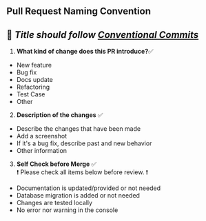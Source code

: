 ## Pull Request Naming Convention
🌟 ***Title should follow [Conventional Commits](https://www.conventionalcommits.org/en/v1.0.0/#summary)***
------

1. **What kind of change does this PR introduce?**✅
  + New feature
  + Bug fix
  + Docs update
  + Refactoring
  + Test Case
  + Other
2. **Description of the changes** ✅
  + Describe the changes that have been made
  + Add a screenshot
  + If it's a bug fix, describe past and new behavior
  + Other information
3. **Self Check before Merge** ✅  
❗ Please check all items below before review. ❗
+ Documentation is updated/provided or not needed
+ Database migration is added or not needed
+ Changes are tested locally
+ No error nor warning in the console






